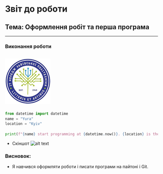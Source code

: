 # Звіт до роботи
## Тема: Оформлення робіт та перша програма
---
### Виконання роботи

![alt text](https://github.com/BobasB/it_college/raw/main/reports/pictures/logo-lit.jpg "ІТ Коледж")
-
```python
from datetime import datetime
name = "Yura"
location = "Kyiv"

print(f"{name} start programming at {datetime.now()}. {location} is the best city!")
```
- Скіншот
![alt text](https://github.com/Yuriy-Starovoit/ObjectOrientedProgramuvanya/blob/main/pictures/lll.jpg "1")

### Висновок: 
- Я навчився оформляти роботи і писати програми на пайтоні і Git.
